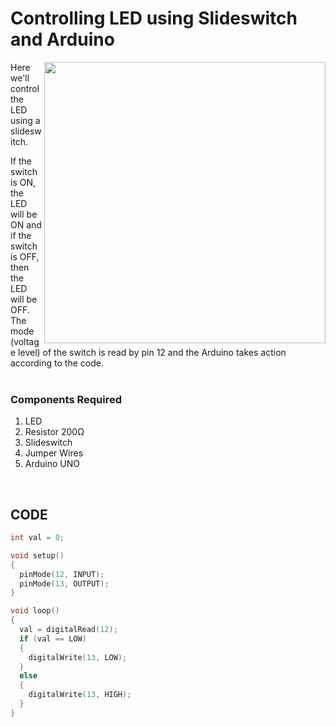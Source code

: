 <h1>Controlling LED using Slideswitch and Arduino</h1>

<div>
  <img width=450 align=right src="https://github.com/Curovearth/Dive-into-Electronics/blob/main/Basics%201/Controlling%20LED%20using%20Slideswitch%20and%20Arduino/circuit.jpg">
  <p>Here we'll control the LED using a slideswitch. 
  </p>
  <p>If the switch is ON, the LED will be ON and if the switch is OFF, then the LED will be OFF. The mode (voltage level) of the switch is read by pin 12 and the Arduino takes action according to the code.<br><br>
    
  </p>
  
  <h3>Components Required</h3>
  <ol>
    <li>LED</li>
    <li>Resistor 200Ω</li>
    <li>Slideswitch</li>
    <li>Jumper Wires</li>
    <li>Arduino UNO</li>
  </ol>
</div>
<br>
  
## CODE
```C++
int val = 0;

void setup()
{
  pinMode(12, INPUT);
  pinMode(13, OUTPUT);
}

void loop()
{
  val = digitalRead(12);
  if (val == LOW) 
  {
    digitalWrite(13, LOW);
  }
  else 
  {
    digitalWrite(13, HIGH);
  }
}
```
